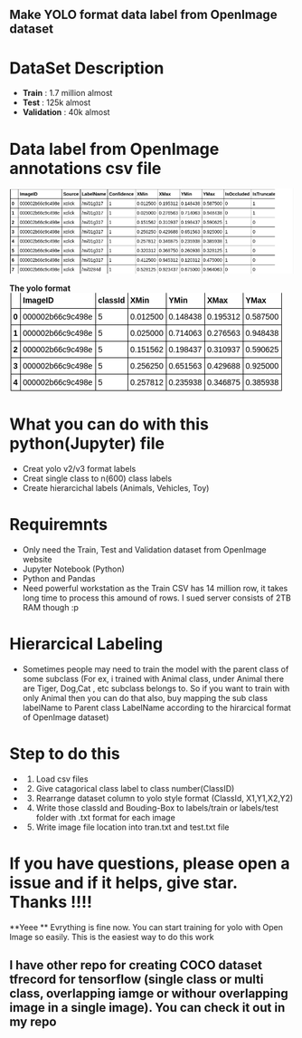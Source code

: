 ## Make YOLO format data label from OpenImage dataset

# DataSet Description
- **Train** : 1.7 million almost
- **Test** : 125k almost
- **Validation** : 40k almost

# Data label from OpenImage annotations csv file 
![sample oi data labels](/oiorig.png)

**The yolo format**
![sample oi data labels](/oiconv.png)

# What you can do with this python(Jupyter) file
* Creat yolo v2/v3 format labels 
* Creat single class to n(600) class labels
* Create hierarcichal labels (Animals, Vehicles, Toy)

# Requiremnts
- Only need the Train, Test and Validation dataset from OpenImage website
- Jupyter Notebook (Python)
- Python and Pandas
- Need powerful workstation as the Train CSV has 14 million row, it takes long time to process this amound of rows. I sued server consists of 2TB RAM though :p

# Hierarcical Labeling
- Sometimes people may need to train the model with the parent class of some subclass (For ex, i trained with Animal class, under Animal there are Tiger, Dog,Cat , etc subclass belongs to. So if you want to train with only Animal then you can do that also, buy mapping the sub class labelName to Parent class LabelName according to the hirarcical format of OpenImage dataset)

# Step to do this
- 1) Load csv files
- 2) Give catagorical class label to class number(ClassID)
- 3) Rearrange dataset column to yolo style format (ClassId, X1,Y1,X2,Y2) 
- 4) Write those classId and Bouding-Box to labels/train or labels/test folder with .txt format for each image
- 5) Write image file location into tran.txt and test.txt file

# If you have questions, please open a issue and if it helps, give star. Thanks !!!!

**Yeee ** Evrything is fine now. You can start training for yolo with Open Image so easily. This is the easiest way to do this work

## I have other repo for creating COCO dataset tfrecord for tensorflow (single class or multi class, overlapping iamge or withour overlapping image in a single image). You can check it out in my repo
